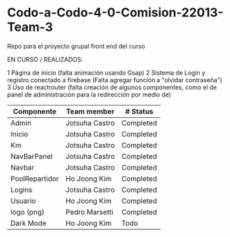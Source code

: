 # Codo-a-Codo-4-0-Comision-22013-Team-3
Repo para el proyecto grupal front end del curso



EN CURSO / REALIZADOS:

1 Página de inicio (falta animación usando Gsap)
2 Sistema de Login  y registro conectado a firebase (Falta agregar función a "olvidar contraseña")
3 Uso de reactrouter (falta creación de algunos componentes, como el de panel de administración para la redirección por medio de)

| Componente        | Team member       | # Status    |
|-------------------|-------------------|-------------|
| Admin | Jotsuha Castro | Completed |
| Inicio | Jotsuha Castro | Completed |
| Km | Jotsuha Castro | Completed |
| NavBarPanel | Jotsuha Castro | Completed |
| Navbar | Jotsuha Castro | Completed |
| PoolRepartidor | Ho Joong Kim | Completed |
| Logins | Jotsuha Castro | Completed |
| Usuario | Ho Joong Kim | Completed |
| logo (png) | Pedro Marsetti | Completed |
| Dark Mode | Ho Joong Kim | Todo |
